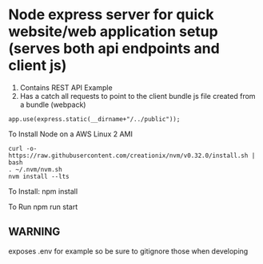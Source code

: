 # Node express server for quick website/web application setup (serves both api endpoints and client js)

1. Contains REST API Example 
2. Has a catch all requests to point to the client bundle js file created from a bundle (webpack)

```
app.use(express.static(__dirname+"/../public"));
```

To Install Node on a AWS Linux 2 AMI
```
curl -o- https://raw.githubusercontent.com/creationix/nvm/v0.32.0/install.sh | bash
. ~/.nvm/nvm.sh
nvm install --lts
```
To Install:
npm install

To Run
npm run start

## WARNING
exposes .env for example so be sure to gitignore those when developing
